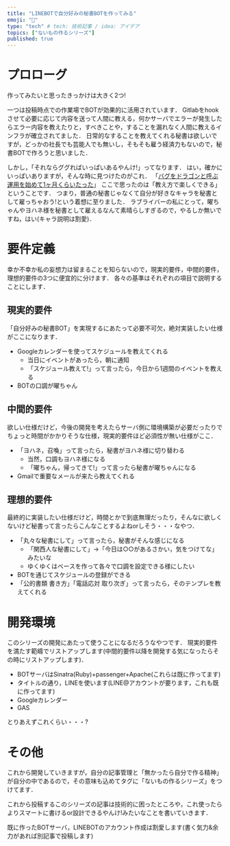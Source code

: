 ```yaml
---
title: "LINEBOTで自分好みの秘書BOTを作ってみる"
emoji: "🔖"
type: "tech" # tech: 技術記事 / idea: アイデア
topics: ["ないもの作るシリーズ"]
published: true
---
```

# プロローグ
作ってみたいと思ったきっかけは大きく2つ!

一つは投稿時点での作業場でBOTが効果的に活用されています．
Gitlabをhookさせて必要に応じて内容を送って人間に教える，何かサーバでエラーが発生したらエラー内容を教えたりと，すべきことや，することを漏れなく人間に教えるインフラが確立されてました．
日常的なすることを教えてくれる秘書は欲しいですが，どっかの社長でも芸能人でも無いし，そもそも雇う経済力もないので，秘書BOTで作ろうと思いました．

しかし，「それならググればいっぱいあるやんけ!」ってなります．
はい，確かにいっぱいありますが，そんな時に見つけたのがこれ．
「[バグをドラゴンと呼ぶ運用を始めて1ヶ月くらいたった](http://konifar.hatenablog.com/entry/2015/05/02/003449)」
ここで思ったのは「教え方で楽しくできる」ということです．
つまり，普通の秘書じゃなくて自分が好きなキャラを秘書として雇っちゃおう!という着想に至りました．
ラブライバーの私にとって，曜ちゃんやヨハネ様を秘書として雇えるなんて素晴らしすぎるので，やるしか無いですね，はい(キャラ説明は割愛)．

# 要件定義
幸か不幸か私の妄想力は留まることを知らないので，現実的要件，中間的要件，理想的要件の3つに便宜的に分けます．
各々の基準はそれぞれの項目で説明することにします．

## 現実的要件
「自分好みの秘書BOT」を実現するにあたって必要不可欠，絶対実装したい仕様がここになります．

* Googleカレンダーを使ってスケジュールを教えてくれる
  * 当日にイベントがあったら，朝に通知
  * 「スケジュール教えて!」って言ったら，今日から1週間のイベントを教える
* BOTの口調が曜ちゃん

## 中間的要件
欲しい仕様だけど，今後の開発を考えたらサーバ側に環境構築が必要だったりでちょっと時間がかかりそうな仕様，現実的要件ほど必須性が無い仕様がここ．

* 「ヨハネ，召喚」って言ったら，秘書がヨハネ様に切り替わる
  * 当然，口調もヨハネ様になる
  * 「曜ちゃん，帰ってきて!」って言ったら秘書が曜ちゃんになる
* Gmailで重要なメールが来たら教えてくれる

## 理想的要件
最終的に実装したい仕様だけど，時間とかで到底無理だったり，そんなに欲しくないけど秘書って言ったらこんなことするよねorしそう・・・なやつ．

* 「丸々な秘書にして」って言ったら，秘書がそんな感じになる
  * 「関西人な秘書にして」→「今日は○○があるさかい，気をつけてな」みたいな
  * ゆくゆくはベースを作って各々で口調を設定できる様にしたい
* BOTを通じてスケジュールの登録ができる
* 「公的書類 書き方」「電話応対 取り次ぎ」って言ったら，そのテンプレを教えてくれる

# 開発環境
このシリーズの開発にあたって使うことになるだろうなやつです．
現実的要件を満たす範疇でリストアップします(中間的要件以降を開発する気になったらその時にリストアップします)．

* BOTサーバはSinatra(Ruby)+passenger+Apache(これらは既に作ってます)
* タイトルの通り，LINEを使います(LINE@アカウントが要ります，これも既に作ってます)
* Googleカレンダー
* GAS

とりあえずこれくらい・・・?

# その他
これから開発していきますが，自分の記事管理と「無かったら自分で作る精神」が自分の中であるので，その意味も込めてタグに「ないもの作るシリーズ」をつけてます．

これから投稿するこのシリーズの記事は技術的に困ったところや，これ使ったらよりスマートに書けるor設計できるやんけ!みたいなことを書いていきます．

既に作ったBOTサーバ，LINEBOTのアカウント作成は割愛します(書く気力&余力があれば別記事で投稿します)
